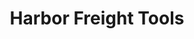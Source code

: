 ---
title: "Harbor Freight Tools"
url: /san-antonio/harbor-freight-tools-san-pedro-avenue/
shop: hardware
---